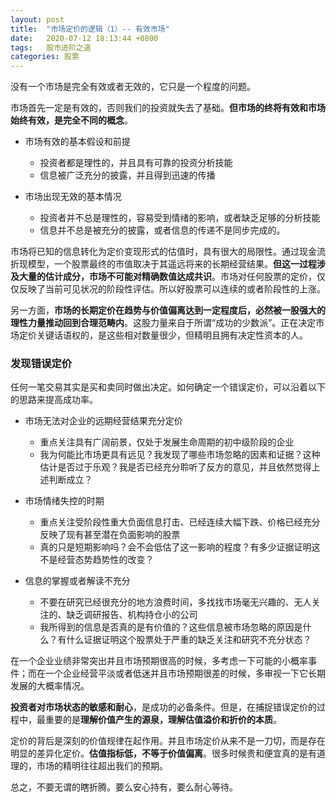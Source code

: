 ```yaml
---
layout: post
title:  "市场定价的逻辑（1）-- 有效市场"
date:   2020-07-12 18:13:44 +0800
tags:   股市进阶之道
categories: 股票
---
```


没有一个市场是完全有效或者无效的，它只是一个程度的问题。

市场首先一定是有效的，否则我们的投资就失去了基础。**但市场的终将有效和市场始终有效，是完全不同的概念**。

+ 市场有效的基本假设和前提
  + 投资者都是理性的，并且具有可靠的投资分析技能
  + 信息被广泛充分的披露，并且得到迅速的传播

+ 市场出现无效的基本情况
  + 投资者并不总是理性的，容易受到情绪的影响，或者缺乏足够的分析技能
  + 信息并不总是被充分的披露，或者信息的传递不是同步完成的。

市场将已知的信息转化为定价变现形式的估值时，具有很大的局限性。通过现金流折现模型，一个股票最终的市值取决于其遥远将来的长期经营结果。**但这一过程涉及大量的估计成分，市场不可能对精确数值达成共识**。市场对任何股票的定价，仅仅反映了当前可见状况的阶段性评估。所以好股票可以连续的或者阶段性的上涨。

另一方面，**市场的长期定价在趋势与价值偏离达到一定程度后，必然被一股强大的理性力量推动回到合理范畴内**。这股力量来自于所谓“成功的少数派”。正在决定市场定价关键话语权的，是这些相对数量很少，但精明且拥有决定性资本的人。

### 发现错误定价

任何一笔交易其实是买和卖同时做出决定。如何确定一个错误定价，可以沿着以下的思路来提高成功率。

+ 市场无法对企业的远期经营结果充分定价
  + 重点关注具有广阔前景，仅处于发展生命周期的初中级阶段的企业
  + 我为何能比市场更具有远见？我发现了哪些市场忽略的因素和证据？这种估计是否过于乐观？我是否已经充分聆听了反方的意见，并且依然觉得上述判断成立？

+ 市场情绪失控的时期
  + 重点关注受阶段性重大负面信息打击、已经连续大幅下跌、价格已经充分反映了现有甚至潜在负面影响的股票
  + 真的只是短期影响吗？会不会低估了这一影响的程度？有多少证据证明这不是经营态势趋势性的改变？

+ 信息的掌握或者解读不充分
  + 不要在研究已经很充分的地方浪费时间，多找找市场毫无兴趣的、无人关注的、缺乏调研报告、机构持仓小的公司
  + 我所得到的信息是否真的是有价值的？这些信息被市场忽略的原因是什么？有什么证据证明这个股票处于严重的缺乏关注和研究不充分状态？

在一个企业业绩非常突出并且市场预期很高的时候，多考虑一下可能的小概率事件；而在一个企业经营平淡或者低迷并且市场预期很差的时候，多审视一下它长期发展的大概率情况。

**投资者对市场状态的敏感和耐心**，是成功的必备条件。但是，在捕捉错误定价的过程中，最重要的是**理解价值产生的源泉，理解估值溢价和折价的本质**。

定价的背后是深刻的价值规律在起作用。并且市场定价从来不是一刀切，而是存在明显的差异化定价。**估值指标低，不等于价值偏离**。很多时候贵和便宜真的是有道理的，市场的精明往往超出我们的预期。

总之，不要无谓的瞎折腾。要么安心持有，要么耐心等待。